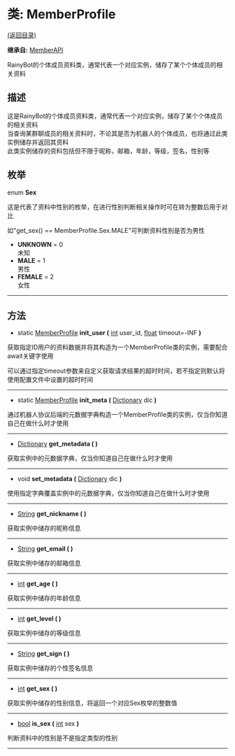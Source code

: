 # 类: MemberProfile

[(返回目录)](./)

**继承自:** [MemberAPI](memberapi.md)

RainyBot的个体成员资料类，通常代表一个对应实例，储存了某个个体成员的相关资料

## 描述

这是RainyBot的个体成员资料类，通常代表一个对应实例，储存了某个个体成员的相关资料\
当查询某群聊成员的相关资料时，不论其是否为机器人的个体成员，也将通过此类实例储存并返回其资料\
此类实例储存的资料包括但不限于昵称，邮箱，年龄，等级，签名，性别等

## 枚举

enum **Sex**

这是代表了资料中性别的枚举，在进行性别判断相关操作时可在转为整数后用于对比

如"get\_sex() == MemberProfile.Sex.MALE"可判断资料性别是否为男性

* **UNKNOWN** = 0\
  未知
* **MALE** = 1\
  男性
* **FEMALE** = 2\
  女性

***

## 方法

* static [MemberProfile](memberprofile.md) **init\_user (** [int](https://docs.godotengine.org/en/latest/classes/class\_int.html) user\_id, [float](https://docs.godotengine.org/en/latest/classes/class\_float.html) timeout=-INF **)**

获取指定ID用户的资料数据并将其构造为一个MemberProfile类的实例，需要配合await关键字使用

可以通过指定timeout参数来自定义获取请求结果的超时时间，若不指定则默认将使用配置文件中设置的超时时间

***

* static [MemberProfile](memberprofile.md) **init\_meta (** [Dictionary](https://docs.godotengine.org/en/latest/classes/class\_dictionary.html) dic **)**

通过机器人协议后端的元数据字典构造一个MemberProfile类的实例，仅当你知道自己在做什么时才使用

***

* [Dictionary](https://docs.godotengine.org/en/latest/classes/class\_dictionary.html) **get\_metadata ( )**

获取实例中的元数据字典，仅当你知道自己在做什么时才使用

***

* void **set\_metadata (** [Dictionary](https://docs.godotengine.org/en/latest/classes/class\_dictionary.html) dic **)**

使用指定字典覆盖实例中的元数据字典，仅当你知道自己在做什么时才使用

***

* [String](https://docs.godotengine.org/en/latest/classes/class\_string.html) **get\_nickname ( )**

获取实例中储存的昵称信息

***

* [String](https://docs.godotengine.org/en/latest/classes/class\_string.html) **get\_email ( )**

获取实例中储存的邮箱信息

***

* [int](https://docs.godotengine.org/en/latest/classes/class\_int.html) **get\_age ( )**

获取实例中储存的年龄信息

***

* [int](https://docs.godotengine.org/en/latest/classes/class\_int.html) **get\_level ( )**

获取实例中储存的等级信息

***

* [String](https://docs.godotengine.org/en/latest/classes/class\_string.html) **get\_sign ( )**

获取实例中储存的个性签名信息

***

* [int](https://docs.godotengine.org/en/latest/classes/class\_int.html) **get\_sex ( )**

获取实例中储存的性别信息，将返回一个对应Sex枚举的整数值

***

* [bool](https://docs.godotengine.org/en/latest/classes/class\_bool.html) **is\_sex (** [int](https://docs.godotengine.org/en/latest/classes/class\_int.html) sex **)**

判断资料中的性别是不是指定类型的性别

***
